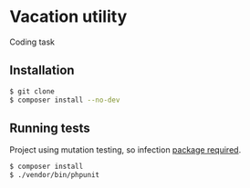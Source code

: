 # Vacation utility

Coding task

## Installation

```bash
$ git clone
$ composer install --no-dev

```

## Running tests

Project using mutation testing, so infection [package required](https://infection.github.io/guide/installation.html#Composer).
 

```bash
$ composer install
$ ./vendor/bin/phpunit

```
